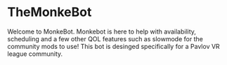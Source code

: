 # TheMonkeBot
Welcome to MonkeBot. Monkebot is here to help with availability, scheduling and a few other QOL features such as slowmode for the community mods to use! This bot is desinged specifically for a Pavlov VR league community.

